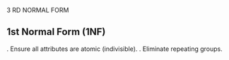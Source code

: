 3 RD NORMAL FORM 
## 1st Normal Form (1NF)
. Ensure all attributes are atomic (indivisible).
. Eliminate repeating groups.
